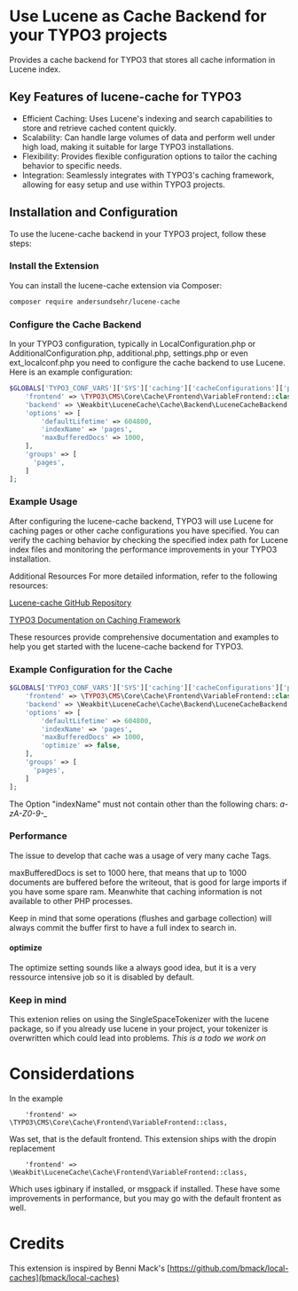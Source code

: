 # Use Lucene as Cache Backend for your TYPO3 projects
Provides a cache backend for TYPO3 that stores all cache information in Lucene index.

## Key Features of lucene-cache for TYPO3 
- Efficient Caching: Uses Lucene's indexing and search capabilities to store and retrieve cached content quickly.
- Scalability: Can handle large volumes of data and perform well under high load, making it suitable for large TYPO3 installations.
- Flexibility: Provides flexible configuration options to tailor the caching behavior to specific needs.
- Integration: Seamlessly integrates with TYPO3's caching framework, allowing for easy setup and use within TYPO3 projects.

## Installation and Configuration
To use the lucene-cache backend in your TYPO3 project, follow these steps:

### Install the Extension
   You can install the lucene-cache extension via Composer:

```sh
composer require andersundsehr/lucene-cache
```

### Configure the Cache Backend

In your TYPO3 configuration, typically in LocalConfiguration.php or AdditionalConfiguration.php, additional.php, settings.php or even ext_localconf.php you need to configure the cache backend to use Lucene. Here is an example configuration:

```php
$GLOBALS['TYPO3_CONF_VARS']['SYS']['caching']['cacheConfigurations']['pages'] = [
    'frontend' => \TYPO3\CMS\Core\Cache\Frontend\VariableFrontend::class,
    'backend' => \Weakbit\LuceneCache\Cache\Backend\LuceneCacheBackend::class,
    'options' => [
        'defaultLifetime' => 604800,
        'indexName' => 'pages',
        'maxBufferedDocs' => 1000,
    ],
    'groups' => [
      'pages',
    ]
];
```


### Example Usage
After configuring the lucene-cache backend, TYPO3 will use Lucene for caching pages or other cache configurations you have specified. You can verify the caching behavior by checking the specified index path for Lucene index files and monitoring the performance improvements in your TYPO3 installation.

Additional Resources
For more detailed information, refer to the following resources:

[Lucene-cache GitHub Repository](https://github.com/andersundsehr/lucene-cache)

[TYPO3 Documentation on Caching Framework](https://docs.typo3.org/m/typo3/reference-coreapi/12.4/en-us/ApiOverview/CachingFramework/Index.html****)

These resources provide comprehensive documentation and examples to help you get started with the lucene-cache backend for TYPO3.


### Example Configuration for the Cache
```php
$GLOBALS['TYPO3_CONF_VARS']['SYS']['caching']['cacheConfigurations']['pages'] = [
    'frontend' => \TYPO3\CMS\Core\Cache\Frontend\VariableFrontend::class,
    'backend' => \Weakbit\LuceneCache\Cache\Backend\LuceneCacheBackend::class,
    'options' => [
        'defaultLifetime' => 604800,
        'indexName' => 'pages',
        'maxBufferedDocs' => 1000,
        'optimize' => false,
    ],
    'groups' => [
      'pages',
    ]
];
```

The Option "indexName" must not contain other than the following chars: *a-zA-Z0-9\-_*

### Performance

The issue to develop that cache was a usage of very many cache Tags.

maxBufferedDocs is set to 1000 here, that means that up to 1000 documents are buffered before the writeout, that is good for large imports if you have some spare ram. Meanwhite that caching information is not available to other PHP processes.

Keep in mind that some operations (flushes and garbage collection) will always commit the buffer first to have a full index to search in.

#### optimize

The optimize setting sounds like a always good idea, but it is a very ressource intensive job so it is disabled by default.

### Keep in mind 

This extenion relies on using the SingleSpaceTokenizer with the lucene package, so if you already use lucene in your project, your tokenizer is overwritten which could lead into problems.
*This is a todo we work on*

# Considerdations

In the example
```
    'frontend' => \TYPO3\CMS\Core\Cache\Frontend\VariableFrontend::class,
```
Was set, that is the default frontend. This extension ships with the dropin replacement
```
    'frontend' => \Weakbit\LuceneCache\Cache\Frontend\VariableFrontend::class,
```

Which uses igbinary if installed, or msgpack if installed. These have some improvements in performance, but you may go with the default frontent as well.

# Credits

This extension is inspired by Benni Mack's [https://github.com/bmack/local-caches](bmack/local-caches)
